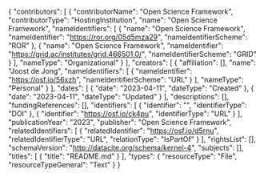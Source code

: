 {
  "contributors": [
    {
      "contributorName": "Open Science Framework",
      "contributorType": "HostingInstitution",
      "name": "Open Science Framework",
      "nameIdentifiers": [
        {
          "name": "Open Science Framework",
          "nameIdentifier": "https://ror.org/05d5mza29",
          "nameIdentifierScheme": "ROR"
        },
        {
          "name": "Open Science Framework",
          "nameIdentifier": "https://grid.ac/institutes/grid.466501.0/",
          "nameIdentifierScheme": "GRID"
        }
      ],
      "nameType": "Organizational"
    }
  ],
  "creators": [
    {
      "affiliation": [],
      "name": "Joost de Jong",
      "nameIdentifiers": [
        {
          "nameIdentifier": "https://osf.io/56xzh",
          "nameIdentifierScheme": "URL"
        }
      ],
      "nameType": "Personal"
    }
  ],
  "dates": [
    {
      "date": "2023-04-11",
      "dateType": "Created"
    },
    {
      "date": "2023-04-11",
      "dateType": "Updated"
    }
  ],
  "descriptions": [],
  "fundingReferences": [],
  "identifiers": [
    {
      "identifier": "",
      "identifierType": "DOI"
    },
    {
      "identifier": "https://osf.io/ck4pu",
      "identifierType": "URL"
    }
  ],
  "publicationYear": "2023",
  "publisher": "Open Science Framework",
  "relatedIdentifiers": [
    {
      "relatedIdentifier": "https://osf.io/d5rnu",
      "relatedIdentifierType": "URL",
      "relationType": "IsPartOf"
    }
  ],
  "rightsList": [],
  "schemaVersion": "http://datacite.org/schema/kernel-4",
  "subjects": [],
  "titles": [
    {
      "title": "README.md"
    }
  ],
  "types": {
    "resourceType": "File",
    "resourceTypeGeneral": "Text"
  }
}